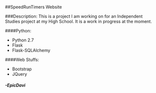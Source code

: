 ##SpeedRunTimers Website

###Description:
This is a project I am working on for an Independent Studies project at my High School. It is a work in progress at the moment.

####Python:
* Python 2.7
* Flask
* Flask-SQLAlchemy

####Web Stuffs:
* Bootstrap
* JQuery

#### _-EpicDavi_
